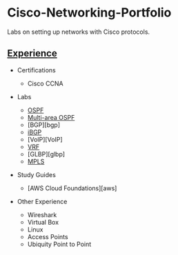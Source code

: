 # Cisco-Networking-Portfolio
Labs on setting up networks with Cisco protocols. 

## <ins>Experience</ins>
- Certifications
  - Cisco CCNA

- Labs
  - [OSPF][ospf]
  - [Multi-area OSPF][mospf]
  - [BGP][bgp]
  - [iBGP][ibgp]
  - [VoIP][VoIP]
  - [VRF][vrf]
  - [GLBP][glbp]
  - [MPLS][mpls]

- Study Guides
  - [AWS Cloud Foundations][aws]

- Other Experience
  - Wireshark
  - Virtual Box
  - Linux
  - Access Points
  - Ubiquity Point to Point

[ospf]: https://github.com/Deleted-0970/Cisco-Networking-Portfolio/tree/main/Writeups/5%router%ospf%v2
[mospf]:
[bgp]:
[ibgp]:
[voip]:
[vrf]:
[glbp]:
[mpls]:
[aws]:
